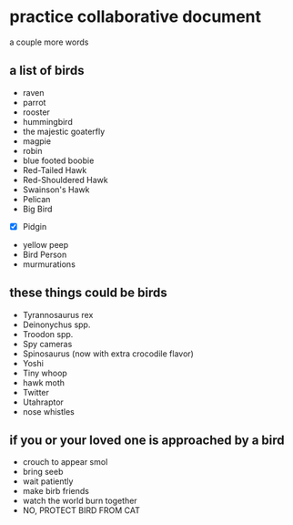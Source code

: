 # practice collaborative document

a couple more words

## a list of birds

- raven
- parrot
- rooster
- hummingbird
- the majestic goaterfly
- magpie
- robin
- blue footed boobie
- Red-Tailed Hawk
- Red-Shouldered Hawk
- Swainson's Hawk
- Pelican
- Big Bird
- [x] Pidgin
- yellow peep
- Bird Person
- murmurations

## these things could be birds

- Tyrannosaurus rex
- Deinonychus spp.
- Troodon spp.
- Spy cameras
- Spinosaurus (now with extra crocodile flavor)
- Yoshi
- Tiny whoop
- hawk moth
- Twitter
- Utahraptor
- nose whistles

## if you or your loved one is approached by a bird

- crouch to appear smol
- bring seeb
- wait patiently
- make birb friends
- watch the world burn together
- NO, PROTECT BIRD FROM CAT
